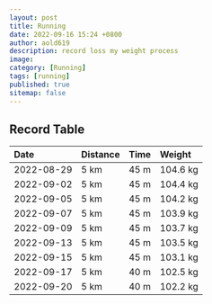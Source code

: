 ```yaml
---
layout: post
title: Running
date: 2022-09-16 15:24 +0800
author: aold619
description: record loss my weight process
image:
category: [Running]
tags: [running]
published: true
sitemap: false
---
```


## Record Table

| Date       | Distance  | Time      | Weight   |
| :---       | :---      | :---      | :---     |
| 2022-08-29 | 5 km      | 45 m      | 104.6 kg |
| 2022-09-02 | 5 km      | 45 m      | 104.4 kg |
| 2022-09-05 | 5 km      | 45 m      | 104.2 kg |
| 2022-09-07 | 5 km      | 45 m      | 103.9 kg |
| 2022-09-09 | 5 km      | 45 m      | 103.7 kg |
| 2022-09-13 | 5 km      | 45 m      | 103.5 kg |
| 2022-09-15 | 5 km      | 45 m      | 103.1 kg |
| 2022-09-17 | 5 km      | 40 m      | 102.5 kg |
| 2022-09-20 | 5 km      | 40 m      | 102.2 kg |
